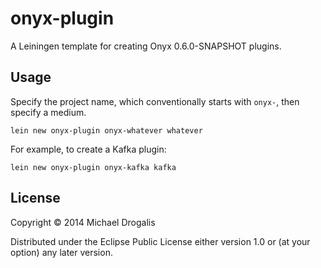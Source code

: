 # onyx-plugin

A Leiningen template for creating Onyx 0.6.0-SNAPSHOT plugins.

## Usage

Specify the project name, which conventionally starts with `onyx-`, then specify a medium.

```
lein new onyx-plugin onyx-whatever whatever
```

For example, to create a Kafka plugin:

```
lein new onyx-plugin onyx-kafka kafka
```

## License

Copyright © 2014 Michael Drogalis

Distributed under the Eclipse Public License either version 1.0 or (at
your option) any later version.
